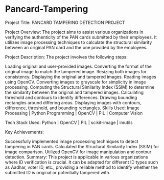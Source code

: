 # Pancard-Tampering
Project Title: PANCARD TAMPERING DETECTION PROJECT

Project Overview:
The project aims to assist various organizations in verifying the authenticity of the PAN cards submitted by their employees. It utilizes image processing techniques to calculate the structural similarity between an original PAN card and the one provided by the employees.

Project Description:
The project involves the following steps:

Loading original and user-provided images.
Converting the format of the original image to match the tampered image.
Resizing both images for consistency.
Displaying the original and tampered images.
Reading images using OpenCV.
Converting images to grayscale for simplicity in image processing.
Computing the Structural Similarity Index (SSIM) to determine the similarity between the original and tampered images.
Calculating threshold and contours to identify differences.
Drawing bounding rectangles around differing areas.
Displaying images with contours, difference, threshold, and bounding rectangles.
Skills Used:
Image Processing | Python Programming | OpenCV | PIL | Computer Vision

Tech Stack Used:
Python | OpenCV | PIL | scikit-image | imutils

Key Achievements:

Successfully implemented image processing techniques to detect tampering in PAN cards.
Calculated the Structural Similarity Index (SSIM) for image comparison.
Utilized OpenCV for image manipulation and contour detection.
Summary:
This project is applicable in various organizations where ID verification is crucial. It can be adapted for different ID types such as Aadhar, voter ID, etc., providing a reliable method to identify whether the submitted ID is original or potentially tampered with.
